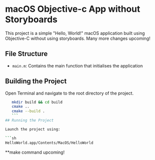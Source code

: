 # macOS Objective-c App without Storyboards

This project is a simple "Hello, World!" macOS application built using Objective-C without using storyboards. Many more changes upcoming!

## File Structure

- `main.m`: Contains the main function that initialises the application

## Building the Project

Open Terminal and navigate to the root directory of the project.

 ```sh
	mkdir build && cd build
	cmake ..
	cmake --build .
	```
## Running the Project

Launch the project using:

```sh
HelloWorld.app/Contents/MacOS/HelloWorld
```
**make command upcoming!
